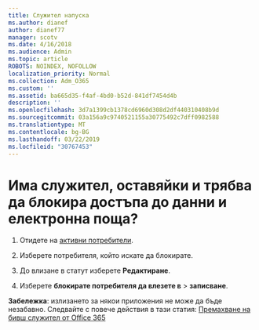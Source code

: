 ```yaml
---
title: Служител напуска
ms.author: dianef
author: dianef77
manager: scotv
ms.date: 4/16/2018
ms.audience: Admin
ms.topic: article
ROBOTS: NOINDEX, NOFOLLOW
localization_priority: Normal
ms.collection: Adm_O365
ms.custom: ''
ms.assetid: ba665d35-f4af-4bd0-b52d-841df7454d4b
description: ''
ms.openlocfilehash: 3d7a1399cb1378cd6960d308d2df440310408b9d
ms.sourcegitcommit: 03a156a9c9740521155a30775492c7dff0982588
ms.translationtype: MT
ms.contentlocale: bg-BG
ms.lasthandoff: 03/22/2019
ms.locfileid: "30767453"
---
```

# <a name="have-an-employee-leaving-and-need-to-block-access-to-data-and-email"></a>Има служител, оставяйки и трябва да блокира достъпа до данни и електронна поща?
  
1. Отидете на [активни потребители](https://admin.microsoft.com/Adminportal/Home?source=applauncher#/users).
    
2. Изберете потребителя, който искате да блокирате. 
    
3. До влизане в статут изберете **Редактиране**. 
    
4. Изберете **блокирате потребителя да влезете в** \> **записване**. 
    
 **Забележка**: излизането за някои приложения не може да бъде незабавно. Следвайте с повече действия в тази статия: [Премахване на бивш служител от Office 365](https://support.office.com/article/Remove-a-former-employee-from-Office-365-44d96212-4d90-4027-9aa9-a95eddb367d1.aspx)
  

